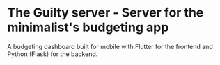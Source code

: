 # The Guilty server - Server for the minimalist's budgeting app

A budgeting dashboard built for mobile with Flutter for the frontend and Python (Flask) for the backend.
